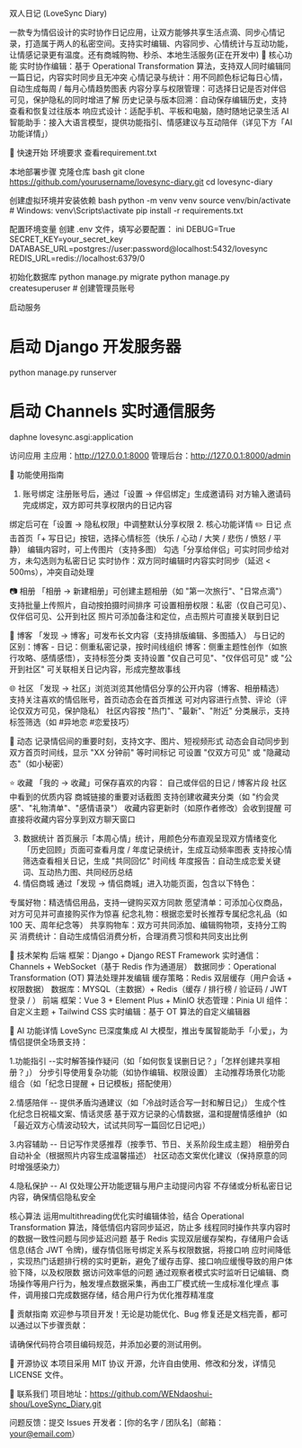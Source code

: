 双人日记 (LoveSync Diary)

一款专为情侣设计的实时协作日记应用，让双方能够共享生活点滴、同步心情记录，打造属于两人的私密空间。支持实时编辑、内容同步、心情统计与互动功能，让情感记录更有温度。还有商城购物、秒杀、本地生活服务(正在开发中)
🌟 
核心功能
实时协作编辑：基于 Operational Transformation 算法，支持双人同时编辑同一篇日记，内容实时同步且无冲突
心情记录与统计：用不同颜色标记每日心情，自动生成每周 / 每月心情趋势图表
内容分享与权限管理：可选择日记是否对伴侣可见，保护隐私的同时增进了解
历史记录与版本回溯：自动保存编辑历史，支持查看和恢复过往版本
响应式设计：适配手机、平板和电脑，随时随地记录生活 
AI 智能助手：接入大语言模型，提供功能指引、情感建议与互动陪伴（详见下方「AI 功能详情」）

🚀 快速开始
环境要求
查看requirement.txt

本地部署步骤
克隆仓库
bash
git clone https://github.com/yourusername/lovesync-diary.git
cd lovesync-diary

创建虚拟环境并安装依赖
bash
python -m venv venv
source venv/bin/activate  # Windows: venv\Scripts\activate
pip install -r requirements.txt

配置环境变量
创建 .env 文件，填写必要配置：
ini
DEBUG=True
SECRET_KEY=your_secret_key
DATABASE_URL=postgres://user:password@localhost:5432/lovesync
REDIS_URL=redis://localhost:6379/0

初始化数据库
python manage.py migrate
python manage.py createsuperuser  # 创建管理员账号

启动服务
# 启动 Django 开发服务器
python manage.py runserver

# 启动 Channels 实时通信服务
daphne lovesync.asgi:application

访问应用
主应用：http://127.0.0.1:8000
管理后台：http://127.0.0.1:8000/admin

📱 功能使用指南
1. 账号绑定
注册账号后，通过「设置 → 伴侣绑定」生成邀请码
对方输入邀请码完成绑定，双方即可共享权限内的日记内容

绑定后可在「设置 → 隐私权限」中调整默认分享权限
2. 核心功能详情
✏️ 日记
点击首页「+ 写日记」按钮，选择心情标签（快乐 / 心动 / 大笑 / 悲伤 / 愤怒 / 平静）
编辑内容时，可上传图片（支持多图）
勾选「分享给伴侣」可实时同步给对方，未勾选则为私密日记
实时协作：双方同时编辑时内容实时同步（延迟 < 500ms），冲突自动处理

📷 相册
「相册 → 新建相册」可创建主题相册（如 "第一次旅行"、"日常点滴"）
支持批量上传照片，自动按拍摄时间排序
可设置相册权限：私密（仅自己可见）、仅伴侣可见、公开到社区
照片可添加备注和定位，点击照片可直接关联到日记

📝 博客
「发现 → 博客」可发布长文内容（支持排版编辑、多图插入）
与日记的区别：博客 - 日记：侧重私密记录，按时间线组织
博客：侧重主题性创作（如旅行攻略、感情感悟），支持标签分类
支持设置 "仅自己可见"、"仅伴侣可见" 或 "公开到社区"
可关联相关日记内容，形成完整故事线

🌐 社区
「发现 → 社区」浏览浏览其他情侣分享的公开内容（博客、相册精选）
支持关注喜欢的情侣账号，首页动态会在首页推送
可对内容进行点赞、评论（评论仅双方可见，保护隐私）
社区内容按 "热门"、"最新"、"附近" 分类展示，支持标签筛选（如 #异地恋 #恋爱技巧）

📢 动态
记录情侣间的重要时刻，支持文字、图片、短视频形式
动态会自动同步到双方首页时间线，显示 "XX 分钟前" 等时间标记
可设置 "仅双方可见" 或 "隐藏动态"（如小秘密）


⭐ 收藏
「我的 → 收藏」可保存喜欢的内容：
自己或伴侣的日记 / 博客片段
社区中看到的优质内容
商城链接的重要对话截图
支持创建收藏夹分类（如 "约会灵感"、"礼物清单"、"感情语录"）
收藏内容更新时（如原作者修改）会收到提醒
可直接将收藏内容分享到双方聊天窗口

3. 数据统计
首页展示「本周心情」统计，用颜色分布直观呈现双方情绪变化
「历史回顾」页面可查看月度 / 年度记录统计，生成互动频率图表
支持按心情筛选查看相关日记，生成 "共同回忆" 时间线
年度报告：自动生成恋爱关键词、互动热力图、共同经历总结
4. 情侣商城
通过「发现 → 情侣商城」进入功能页面，包含以下特色：

专属好物：精选情侣用品，支持一键购买双方同款
愿望清单：可添加心仪商品，对方可见并可直接购买作为惊喜
纪念礼物：根据恋爱时长推荐专属纪念礼品（如 100 天、周年纪念等）
共享购物车：双方可共同添加、编辑购物项，支持分工购买
消费统计：自动生成情侣消费分析，合理消费习惯和共同支出比例

🔧 技术架构
后端 框架：Django + Django REST Framework
实时通信：Channels + WebSocket（基于 Redis 作为通道层）
数据同步：Operational Transformation (OT) 算法处理并发编辑
缓存策略：Redis 双层缓存（用户会话 + 权限数据）
数据库：MYSQL（主数据）+ Redis（缓存 / 排行榜 / 验证码 / JWT登录 / ）
前端 框架：Vue 3 + Element Plus + MinIO
状态管理：Pinia
UI 组件：自定义主题 + Tailwind CSS
实时编辑：基于 OT 算法的自定义编辑器

🤖 AI 功能详情
LoveSync 已深度集成 AI 大模型，推出专属智能助手「小爱」，为情侣提供全场景支持：

1.功能指引 --实时解答操作疑问（如「如何恢复误删日记？」「怎样创建共享相册？」） 
分步引导使用复杂功能（如协作编辑、权限设置）
主动推荐场景化功能组合（如「纪念日提醒 + 日记模板」搭配使用）

2.情感陪伴 -- 提供矛盾沟通建议（如「冷战时适合写一封和解日记」）
生成个性化纪念日祝福文案、情话灵感
基于双方记录的心情数据，温和提醒情感维护（如「最近双方心情波动较大，试试共同写一篇回忆日记吧」）

3.内容辅助 -- 日记写作灵感推荐（按季节、节日、关系阶段生成主题）
相册旁白自动补全（根据照片内容生成温馨描述）
社区动态文案优化建议（保持原意的同时增强感染力）

4.隐私保护 -- AI 仅处理公开功能逻辑与用户主动提问内容
不存储或分析私密日记内容，确保情侣隐私安全

核心算法
运用multithreading优化实时编辑体验，结合 Operational Transformation 算法，降低情侣内容同步延迟，防止多
线程同时操作共享内容时的数据一致性问题与同步延迟问题
基于 Redis 实现双层缓存架构，存储用户会话信息(结合 JWT 令牌)，缓存情侣账号绑定关系与权限数据，将接口响
应时间降低 ，实现热门话题排行榜的实时更新，避免了缓存击穿、接口响应缓慢导致的用户体验下降，以及权限数
据访问效率低的问题
通过观察者模式实时监听日记编辑、商场操作等用户行为，触发埋点数据采集，再由工厂模式统一生成标准化埋点
事件，调用接口完成数据存储，结合用户行为优化推荐精准度

🤝 贡献指南
欢迎参与项目开发！无论是功能优化、Bug 修复还是文档完善，都可以通过以下步骤贡献：

请确保代码符合项目编码规范，并添加必要的测试用例。

📄 开源协议
本项目采用 MIT 协议 开源，允许自由使用、修改和分发，详情见 LICENSE 文件。

💬 联系我们
项目地址：https://github.com/WENdaoshui-shou/LoveSync_Diary.git

问题反馈：提交 Issues
开发者：[你的名字 / 团队名]（邮箱：your@email.com）